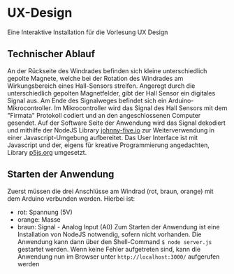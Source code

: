 # UX-Design
Eine Interaktive Installation für die Vorlesung UX Design

## Technischer Ablauf
An der Rückseite des Windrades befinden sich kleine unterschiedlich gepolte Magnete, welche bei der Rotation des Windrades am Wirkungsbereich eines Hall-Sensors streifen. Angeregt durch die unterschiedlich gepolten Magnetfelder, gibt der Hall Sensor ein digitales Signal aus. Am Ende des Signalweges befindet sich ein Arduino-Mikrocontroller. Im Mikrocontroller wird das Signal des Hall Sensors mit dem "Firmata" Protokoll codiert und an den angeschlossenen Computer gesendet.
Auf der Software Seite der Anwendung wird das Signal dekodiert und mithilfe der NodeJS Library [johnny-five.io](http://johnny-five.io) zur Weiterverwendung in einer Javascript-Umgebung aufbereitet.
Das User Interface ist mit Javascript und der, eigens für kreative Programmierung angedachten, Library [p5js.org](https://p5js.org) umgesetzt.

## Starten der Anwendung
Zuerst müssen die drei Anschlüsse am Windrad (rot, braun, orange) mit dem Arduino verbunden werden. Hierbei ist:
* rot: Spannung (5V)
* orange: Masse
* braun: Signal - Analog Input (A0)
Zum Starten der Anwendung ist eine Installation von NodeJS notwendig, sofern nicht vorhanden.
Die Anwendung kann dann über den Shell-Command `$ node server.js` gestartet werden. Wenn keine Fehler aufgetreten sind, kann die Anwendung nun im Browser unter `http://localhost:3000/` aufgerufen werden
